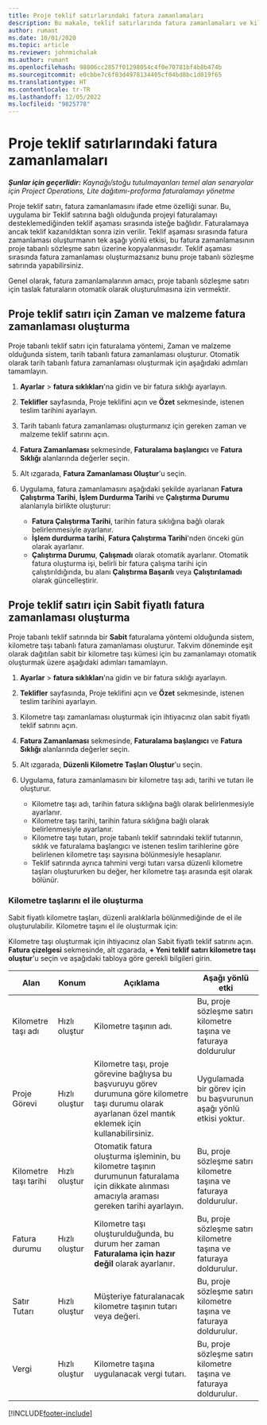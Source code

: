 ```yaml
---
title: Proje teklif satırlarındaki fatura zamanlamaları
description: Bu makale, teklif satırlarında fatura zamanlamaları ve kilometre taşları oluşturma hakkında bilgi sağlar.
author: rumant
ms.date: 10/01/2020
ms.topic: article
ms.reviewer: johnmichalak
ms.author: rumant
ms.openlocfilehash: 98006cc2857f01298054c4f0e70781bf4b8b474b
ms.sourcegitcommit: e0cbbe7c6f03d4978134405cf04bd8bc1d019f65
ms.translationtype: HT
ms.contentlocale: tr-TR
ms.lasthandoff: 12/05/2022
ms.locfileid: "9825778"
---
```

# <a name="invoice-schedules-on-project-quote-lines"></a>Proje teklif satırlarındaki fatura zamanlamaları

_**Şunlar için geçerlidir:** Kaynağı/stoğu tutulmayanları temel alan senaryolar için Project Operations, Lite dağıtımı-proforma faturalamayı yönetme_

Proje teklif satırı, fatura zamanlamasını ifade etme özelliği sunar. Bu, uygulama bir Teklif satırına bağlı olduğunda projeyi faturalamayı desteklemediğinden teklif aşaması sırasında isteğe bağlıdır. Faturalamaya ancak teklif kazanıldıktan sonra izin verilir. Teklif aşaması sırasında fatura zamanlaması oluşturmanın tek aşağı yönlü etkisi, bu fatura zamanlamasının proje tabanlı sözleşme satırı üzerine kopyalanmasıdır. Teklif aşaması sırasında fatura zamanlaması oluşturmazsanız bunu proje tabanlı sözleşme satırında yapabilirsiniz.

Genel olarak, fatura zamanlamalarının amacı, proje tabanlı sözleşme satırı için taslak faturaların otomatik olarak oluşturulmasına izin vermektir. 

## <a name="create-a-time-and-material-invoice-schedule-for-a-project-quote-line"></a>Proje teklif satırı için Zaman ve malzeme fatura zamanlaması oluşturma

Proje tabanlı teklif satırı için faturalama yöntemi, Zaman ve malzeme olduğunda sistem, tarih tabanlı fatura zamanlaması oluşturur. Otomatik olarak tarih tabanlı fatura zamanlaması oluşturmak için aşağıdaki adımları tamamlayın.

1. **Ayarlar** > **fatura sıklıkları**'na gidin ve bir fatura sıklığı ayarlayın.
2. **Teklifler** sayfasında, Proje teklifini açın ve **Özet** sekmesinde, istenen teslim tarihini ayarlayın.
3. Tarih tabanlı fatura zamanlaması oluşturmanız için gereken zaman ve malzeme teklif satırını açın. 
4. **Fatura Zamanlaması** sekmesinde, **Faturalama başlangıcı** ve **Fatura Sıklığı** alanlarında değerler seçin. 
5. Alt ızgarada, **Fatura Zamanlaması Oluştur**'u seçin.
6. Uygulama, fatura zamanlamasını aşağıdaki şekilde ayarlanan **Fatura Çalıştırma Tarihi**, **İşlem Durdurma Tarihi** ve **Çalıştırma Durumu** alanlarıyla birlikte oluşturur:

    - **Fatura Çalıştırma Tarihi**, tarihin fatura sıklığına bağlı olarak belirlenmesiyle ayarlanır.
    - **İşlem durdurma tarihi**, **Fatura Çalıştırma Tarihi**'nden önceki gün olarak ayarlanır.
    - **Çalıştırma Durumu**, **Çalışmadı** olarak otomatik ayarlanır. Otomatik fatura oluşturma işi, belirli bir fatura çalışma tarihi için çalıştırıldığında, bu alanı **Çalıştırma Başarılı** veya **Çalıştırılamadı** olarak güncelleştirir.

## <a name="create-a-fixed-price-invoice-schedule-for-a-project-quote-line"></a>Proje teklif satırı için Sabit fiyatlı fatura zamanlaması oluşturma

Proje tabanlı teklif satırında bir **Sabit** faturalama yöntemi olduğunda sistem, kilometre taşı tabanlı fatura zamanlaması oluşturur. Takvim döneminde eşit olarak dağıtılan sabit bir kilometre taşı kümesi için bu zamanlamayı otomatik oluşturmak üzere aşağıdaki adımları tamamlayın.

1. **Ayarlar** > **fatura sıklıkları**'na gidin ve bir fatura sıklığı ayarlayın.
2. **Teklifler** sayfasında, Proje teklifini açın ve **Özet** sekmesinde, istenen teslim tarihini ayarlayın.
3. Kilometre taşı zamanlaması oluşturmak için ihtiyacınız olan sabit fiyatlı teklif satırını açın. 
4. **Fatura Zamanlaması** sekmesinde, **Faturalama başlangıcı** ve **Fatura Sıklığı** alanlarında değerler seçin. 
5. Alt ızgarada, **Düzenli Kilometre Taşları Oluştur**'u seçin.
6. Uygulama, fatura zamanlamasını bir kilometre taşı adı, tarihi ve tutarı ile oluşturur.

    - Kilometre taşı adı, tarihin fatura sıklığına bağlı olarak belirlenmesiyle ayarlanır.
    - Kilometre taşı tarihi, tarihin fatura sıklığına bağlı olarak belirlenmesiyle ayarlanır.
    - Kilometre taşı tutarı, proje tabanlı teklif satırındaki teklif tutarının, sıklık ve faturalama başlangıcı ve istenen teslim tarihlerine göre belirlenen kilometre taşı sayısına bölünmesiyle hesaplanır.
    - Teklif satırında ayrıca tahmini vergi tutarı varsa düzenli kilometre taşları oluştururken bu değer, her kilometre taşı arasında eşit olarak bölünür.

### <a name="manually-create-milestones"></a>Kilometre taşlarını el ile oluşturma

Sabit fiyatlı kilometre taşları, düzenli aralıklarla bölünmediğinde de el ile oluşturulabilir. Kilometre taşını el ile oluşturmak için:

Kilometre taşı oluşturmak için ihtiyacınız olan Sabit fiyatlı teklif satırını açın. **Fatura çizelgesi** sekmesinde, alt ızgarada, **+ Yeni teklif satırı kilometre taşı oluştur**'u seçin ve aşağıdaki tabloya göre gerekli bilgileri girin.

| **Alan** | **Konum** | **Açıklama** | **Aşağı yönlü etki** |
| --- | --- | --- | --- |
| Kilometre taşı adı | Hızlı oluştur | Kilometre taşının adı. | Bu, proje sözleşme satırı kilometre taşına ve faturaya doldurulur |
| Proje Görevi | Hızlı oluştur | Kilometre taşı, proje görevine bağlıysa bu başvuruyu görev durumuna göre kilometre taşı durumu olarak ayarlanan özel mantık eklemek için kullanabilirsiniz. | Uygulamada bir görev için bu başvurunun aşağı yönlü etkisi yoktur. |
| Kilometre taşı tarihi | Hızlı oluştur | Otomatik fatura oluşturma işleminin, bu kilometre taşının durumunun faturalama için dikkate alınması amacıyla araması gereken tarihi ayarlayın. | Bu, proje sözleşme satırı kilometre taşına ve faturaya doldurulur. |
| Fatura durumu | Hızlı oluştur | Kilometre taşı oluşturulduğunda, bu durum her zaman **Faturalama için hazır değil** olarak ayarlanır. | Bu, proje sözleşme satırı kilometre taşına ve faturaya doldurulur. |
| Satır Tutarı | Hızlı oluştur | Müşteriye faturalanacak kilometre taşının tutarı veya değeri. | Bu, proje sözleşme satırı kilometre taşına ve faturaya doldurulur. |
| Vergi | Hızlı oluştur | Kilometre taşına uygulanacak vergi tutarı. | Bu, proje sözleşme satırı kilometre taşına ve faturaya doldurulur. |


[!INCLUDE[footer-include](../includes/footer-banner.md)]
